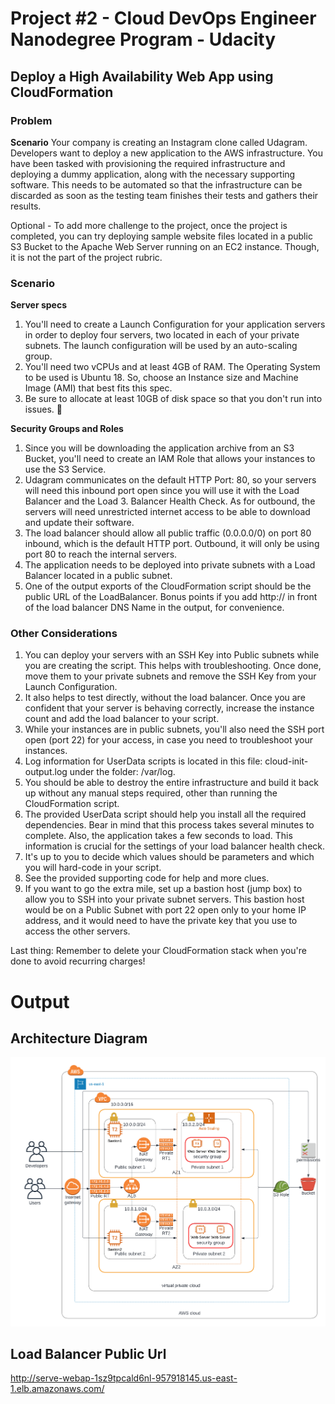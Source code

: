 # Project #2 - Cloud DevOps Engineer Nanodegree Program - Udacity
## **Deploy a High Availability Web App using CloudFormation**

### **Problem**
**Scenario**
Your company is creating an Instagram clone called Udagram.
Developers want to deploy a new application to the AWS infrastructure.
You have been tasked with provisioning the required infrastructure and deploying a dummy application, along with the necessary supporting software.
This needs to be automated so that the infrastructure can be discarded as soon as the testing team finishes their tests and gathers their results.

Optional - To add more challenge to the project, once the project is completed, you can try deploying sample website files located in a public S3 Bucket to the Apache Web Server running on an EC2 instance. Though, it is not the part of the project rubric.

### **Scenario**
**Server specs**

1. You'll need to create a Launch Configuration for your application servers in order to deploy four servers, two located in each of your private subnets. The launch configuration will be used by an auto-scaling group.
2. You'll need two vCPUs and at least 4GB of RAM. The Operating System to be used is Ubuntu 18. So, choose an Instance size and Machine Image (AMI) that best fits this spec.
3. Be sure to allocate at least 10GB of disk space so that you don't run into issues. 

**Security Groups and Roles**
1. Since you will be downloading the application archive from an S3 Bucket, you'll need to create an IAM Role that allows your instances to use the S3 Service.
2. Udagram communicates on the default HTTP Port: 80, so your servers will need this inbound port open since you will use it with the Load Balancer and the Load 3. Balancer Health Check. As for outbound, the servers will need unrestricted internet access to be able to download and update their software.
3. The load balancer should allow all public traffic (0.0.0.0/0) on port 80 inbound, which is the default HTTP port. Outbound, it will only be using port 80 to reach the internal servers.
4. The application needs to be deployed into private subnets with a Load Balancer located in a public subnet.
5. One of the output exports of the CloudFormation script should be the public URL of the LoadBalancer. Bonus points if you add http:// in front of the load balancer DNS Name in the output, for convenience.

### **Other Considerations**


1. You can deploy your servers with an SSH Key into Public subnets while you are creating the script. This helps with troubleshooting. Once done, move them to your private subnets and remove the SSH Key from your Launch Configuration.
2. It also helps to test directly, without the load balancer. Once you are confident that your server is behaving correctly, increase the instance count and add the load balancer to your script.
3. While your instances are in public subnets, you'll also need the SSH port open (port 22) for your access, in case you need to troubleshoot your instances.
4. Log information for UserData scripts is located in this file: cloud-init-output.log under the folder: /var/log.
5. You should be able to destroy the entire infrastructure and build it back up without any manual steps required, other than running the CloudFormation script.
6. The provided UserData script should help you install all the required dependencies. Bear in mind that this process takes several minutes to complete. Also, the application takes a few seconds to load. This information is crucial for the settings of your load balancer health check.
7. It's up to you to decide which values should be parameters and which you will hard-code in your script.
8. See the provided supporting code for help and more clues.
9. If you want to go the extra mile, set up a bastion host (jump box) to allow you to SSH into your private subnet servers. This bastion host would be on a Public Subnet with port 22 open only to your home IP address, and it would need to have the private key that you use to access the other servers.

Last thing: Remember to delete your CloudFormation stack when you're done to avoid recurring charges!



# Output

## Architecture Diagram

![Udagram_Architecture_Diagram](https://github.com/wambasisamuel/Udacity_IaC_Project/blob/main/Udagram.png)

## Load Balancer Public Url

http://serve-webap-1sz9tpcald6nl-957918145.us-east-1.elb.amazonaws.com/
